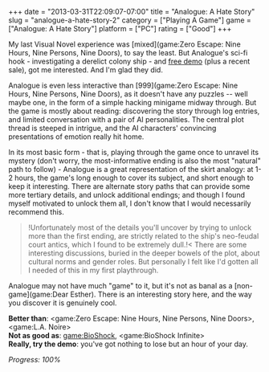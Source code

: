 +++
date = "2013-03-31T22:09:07-07:00"
title = "Analogue: A Hate Story"
slug = "analogue-a-hate-story-2"
category = ["Playing A Game"]
game = ["Analogue: A Hate Story"]
platform = ["PC"]
rating = ["Good"]
+++

My last Visual Novel experience was [mixed](game:Zero Escape: Nine Hours, Nine Persons, Nine Doors), to say the least.  But Analogue's sci-fi hook - investigating a derelict colony ship - and <a href="http://store.steampowered.com/app/209370/">free demo</a> (plus a recent sale), got me interested.  And I'm glad they did.

Analogue is even less interactive than [999](game:Zero Escape: Nine Hours, Nine Persons, Nine Doors), as it doesn't have any puzzles -- well maybe one, in the form of a simple hacking minigame midway through.  But the game is mostly about reading: discovering the story through log entries, and limited conversation with a pair of AI personalities.  The central plot thread is steeped in intrigue, and the AI characters' convincing presentations of emotion really hit home.

In its most basic form - that is, playing through the game once to unravel its mystery (don't worry, the most-informative ending is also the most "natural" path to follow) - Analogue is a great representation of the skirt analogy: at 1-2 hours, the game's long enough to cover its subject, and short enough to keep it interesting.  There are alternate story paths that can provide some more tertiary details, and unlock additional endings; and though I found myself motivated to unlock them all, I don't know that I would necessarily recommend this.

>!Unfortunately most of the details you'll uncover by trying to unlock more than the first ending, are strictly related to the ship's neo-feudal court antics, which I found to be extremely dull.!<  There are some interesting discussions, buried in the deeper bowels of the plot, about cultural norms and gender roles.  But personally I felt like I'd gotten all I needed of this in my first playthrough.

Analogue may not have much "game" to it, but it's not as banal as a [non-game](game:Dear Esther).  There is an interesting story here, and the way you discover it is genuinely cool.

<b>Better than</b>: <game:Zero Escape: Nine Hours, Nine Persons, Nine Doors>, <game:L.A. Noire>  
<b>Not as good as</b>: <game:BioShock>, <game:BioShock Infinite>  
<b>Really, try the demo</b>: you've got nothing to lose but an hour of your day.

<i>Progress: 100%</i>